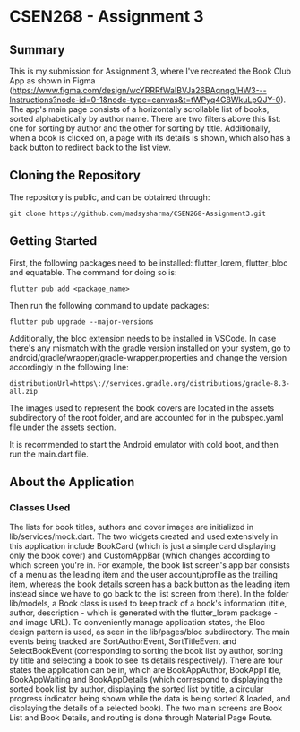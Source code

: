 # CSEN268 - Assignment 3
## Summary
This is my submission for Assignment 3, where I've recreated the Book Club App as shown in Figma (https://www.figma.com/design/wcYRRRfWaIBVJa26BAqnqg/HW3---Instructions?node-id=0-1&node-type=canvas&t=tWPyq4G8WkuLpQJY-0). The app's main page consists of a horizontally scrollable list of books, sorted alphabetically by author name. There are two filters above this list: one for sorting by author and the other for sorting by title. Additionally, when a book is clicked on, a page with its details is shown, which also has a back button to redirect back to the list view.

## Cloning the Repository
The repository is public, and can be obtained through:
```
git clone https://github.com/madsysharma/CSEN268-Assignment3.git
```

## Getting Started
First, the following packages need to be installed: flutter_lorem, flutter_bloc and equatable. The command for doing so is:

```
flutter pub add <package_name>
```

Then run the following command to update packages:
```
flutter pub upgrade --major-versions
```

Additionally, the bloc extension needs to be installed in VSCode. 
In case there's any mismatch with the gradle version installed on your system, go to android/gradle/wrapper/gradle-wrapper.properties and change the version accordingly in the following line:

```
distributionUrl=https\://services.gradle.org/distributions/gradle-8.3-all.zip
```
The images used to represent the book covers are located in the assets subdirectory of the root folder, and are accounted for in the pubspec.yaml file under the assets section.

It is recommended to start the Android emulator with cold boot, and then run the main.dart file.

## About the Application
### Classes Used
The lists for book titles, authors and cover images are initialized in lib/services/mock.dart. 
The two widgets created and used extensively in this application include BookCard (which is just a simple card displaying only the book cover) and CustomAppBar (which changes according to which screen you're in. For example, the book list screen's app bar consists of a menu as the leading item and the user account/profile as the trailing item, whereas the book details screen has a back button as the leading item instead since we have to go back to the list screen from there).
In the folder lib/models, a Book class is used to keep track of a book's information (title, author, description - which is generated with the flutter_lorem package - and image URL).
To conveniently manage application states, the Bloc design pattern is used, as seen in the lib/pages/bloc subdirectory. The main events being tracked are SortAuthorEvent, SortTitleEvent and SelectBookEvent (corresponding to sorting the book list by author, sorting by title and selecting a book to see its details respectively). There are four states the application can be in, which are BookAppAuthor, BookAppTitle, BookAppWaiting and BookAppDetails (which correspond to displaying the sorted book list by author, displaying the sorted list by title, a circular progress indicator being shown while the data is being sorted & loaded, and displaying the details of a selected book).
The two main screens are Book List and Book Details, and routing is done through Material Page Route.
